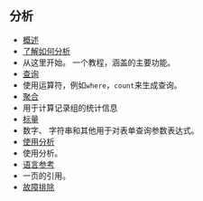 
## <a name="analytics"></a>分析

- [概述](../articles/application-insights/app-insights-analytics.md)
- [了解如何分析](../articles/application-insights/app-insights-analytics-tour.md)
 - 从这里开始。 一个教程，涵盖的主要功能。
- [查询](../articles/application-insights/app-insights-analytics-reference.md#queries)
 - 使用运算符，例如`where`，`count`来生成查询。
- [聚合](../articles/application-insights/app-insights-analytics-reference.md#aggregations)
 - 用于计算记录组的统计信息
- [标量](../articles/application-insights/app-insights-analytics-reference.md#scalars)
 - 数字、 字符串和其他用于对表单查询参数表达式。
- [使用分析](../articles/application-insights/app-insights-analytics-using.md)
 - 使用分析。
- [语言参考](../articles/application-insights/app-insights-analytics-reference.md)
 - 一页的引用。
- [故障排除](../articles/application-insights/app-insights-analytics-troubleshooting.md)
